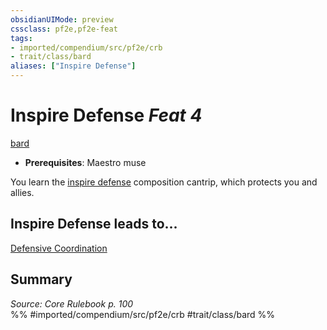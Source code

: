 ```yaml
---
obsidianUIMode: preview
cssclass: pf2e,pf2e-feat
tags:
- imported/compendium/src/pf2e/crb
- trait/class/bard
aliases: ["Inspire Defense"]
---
```

# Inspire Defense  *Feat 4*  
[bard](rules/traits/bard.md)  

- **Prerequisites**: Maestro muse

You learn the [inspire defense](../spells/inspire-defense.md) composition cantrip, which protects you and allies.

## Inspire Defense leads to...

[Defensive Coordination](defensive-coordination-apg.md)

## Summary

*Source: Core Rulebook p. 100*  
%% #imported/compendium/src/pf2e/crb #trait/class/bard %%